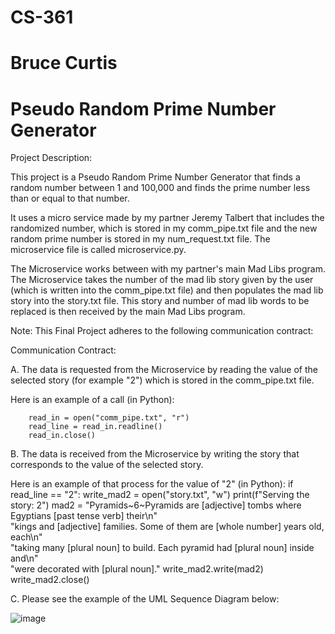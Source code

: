 # CS-361
# Bruce Curtis
# Pseudo Random Prime Number Generator

Project Description:

This project is a Pseudo Random Prime Number Generator that finds a random number between 1 and 100,000 and finds the prime number less than or equal to that number.

It uses a micro service made by my partner Jeremy Talbert that includes the randomized number, which is stored in my comm_pipe.txt file and the new random prime number is stored in my num_request.txt file. The microservice file is called microservice.py.

The Microservice works between with my partner's main Mad Libs program. The Microservice takes the number of the mad lib story given by the user (which is written into the comm_pipe.txt file) and then populates the mad lib story into the story.txt file. This story and number of mad lib words to be replaced is then received by the main Mad Libs program.

Note: This Final Project adheres to the following communication contract:

Communication Contract:

A. The data is requested from the Microservice by reading the value of the selected story (for example "2") which is stored in the comm_pipe.txt file.

  Here is an example of a call (in Python):

        read_in = open("comm_pipe.txt", "r")
        read_line = read_in.readline()
        read_in.close()

B. The data is received from the Microservice by writing the story that corresponds to the value of the selected story.

  Here is an example of that process for the value of "2" (in Python):
        if read_line == "2":
            write_mad2 = open("story.txt", "w")
            print(f"Serving the story: 2")
            mad2 = "Pyramids~6~Pyramids are [adjective] tombs where Egyptians [past tense verb] their\n" \
                   "kings and [adjective] families. Some of them are [whole number] years old, each\n" \
                   "taking many [plural noun] to build. Each pyramid had [plural noun]  inside and\n" \
                   "were decorated with [plural noun]."
            write_mad2.write(mad2)
            write_mad2.close()


C. 
Please see the example of the UML Sequence Diagram below:

![image](https://user-images.githubusercontent.com/122341404/218589250-355685de-9dc5-46dc-8d49-1cecfdab945f.png)


